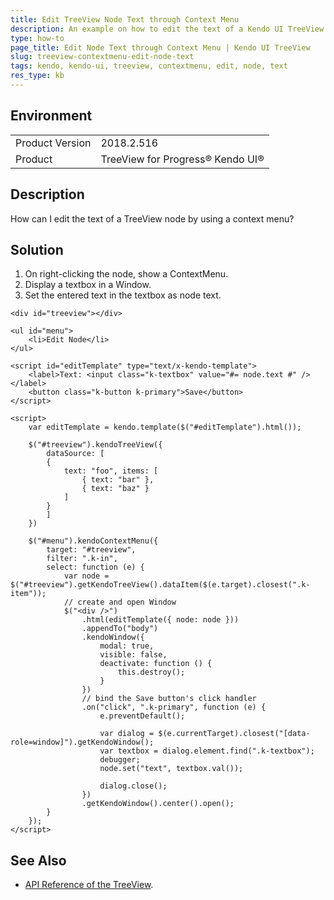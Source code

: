 ```yaml
---
title: Edit TreeView Node Text through Context Menu
description: An example on how to edit the text of a Kendo UI TreeView node by using a context menu.
type: how-to
page_title: Edit Node Text through Context Menu | Kendo UI TreeView
slug: treeview-contextmenu-edit-node-text
tags: kendo, kendo-ui, treeview, contextmenu, edit, node, text
res_type: kb
---
```


## Environment

<table>
	<tr>
		<td>Product Version</td>
		<td>2018.2.516</td>
	</tr>
	<tr>
		<td>Product</td>
		<td>TreeView for Progress® Kendo UI®</td>
	</tr>
</table>

## Description

How can I edit the text of a TreeView node by using a context menu?

## Solution

1. On right-clicking the node, show a ContextMenu.
1. Display a textbox in a Window.
1. Set the entered text in the textbox as node text.

```dojo
<div id="treeview"></div>

<ul id="menu">
    <li>Edit Node</li>
</ul>

<script id="editTemplate" type="text/x-kendo-template">
    <label>Text: <input class="k-textbox" value="#= node.text #" /></label>
    <button class="k-button k-primary">Save</button>
</script>

<script>
    var editTemplate = kendo.template($("#editTemplate").html());

    $("#treeview").kendoTreeView({
        dataSource: [
        {
            text: "foo", items: [
                { text: "bar" },
                { text: "baz" }
            ]
        }
        ]
    })

    $("#menu").kendoContextMenu({
        target: "#treeview",
        filter: ".k-in",
        select: function (e) {
            var node = $("#treeview").getKendoTreeView().dataItem($(e.target).closest(".k-item"));
            // create and open Window
            $("<div />")
                .html(editTemplate({ node: node }))
                .appendTo("body")
                .kendoWindow({
                    modal: true,
                    visible: false,
                    deactivate: function () {
                        this.destroy();
                    }
                })
                // bind the Save button's click handler
                .on("click", ".k-primary", function (e) {
                    e.preventDefault();

                    var dialog = $(e.currentTarget).closest("[data-role=window]").getKendoWindow();
                    var textbox = dialog.element.find(".k-textbox");
                    debugger;
                    node.set("text", textbox.val());

                    dialog.close();
                })
                .getKendoWindow().center().open();
        }
    });
</script>
```

## See Also

* [API Reference of the TreeView](https://docs.telerik.com/kendo-ui/api/javascript/ui/treeview).
